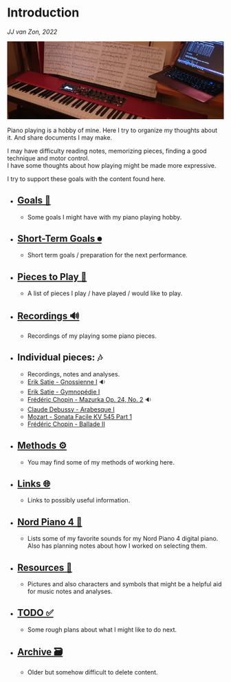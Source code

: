 Introduction
============

*JJ van Zon, 2022*

![](resources/photo-jjs-piano-laptop-sheet-music-analysis-wide.jpg)

Piano playing is a hobby of mine. Here I try to organize my thoughts about it. And share documents I may make.

I may have difficulty reading notes, memorizing pieces, finding a good technique and motor control.  
I have some thoughts about how playing might be made more expressive.  

I try to support these goals with the content found here.  

- ## [Goals 🎯](goals.md)
    - Some goals I might have with my piano playing hobby.
- ## [Short-Term Goals ⏺](short-term-goals.md)
    - Short term goals / preparation for the next performance.
- ## [Pieces to Play 🎹](pieces-to-play.md)
    - A list of pieces I play / have played / would like to play.
- ## [Recordings 🔊](recordings.md)
    - Recordings of my playing some piano pieces.
- ## Individual pieces: 🎶
    - Recordings, notes and analyses.
    - [Erik Satie - Gnossienne Ⅰ](satie-gnossienne-1/README.md) 🔉
    - [Erik Satie - Gymnopédie Ⅰ](satie-gymnopedie-1/README.md)
    - [Frédéric Chopin - Mazurka Op. 24, No. 2](chopin-mazurka-op-24-no-2/README.md) 🔉
    - [Claude Debussy - Arabesque Ⅰ](debussy-arabesque-1/README.md)
    - [Mozart - Sonata Facile KV 545 Part 1](mozart-sonata-facile-part-1/README.md)
    - [Frédéric Chopin - Ballade Ⅱ](chopin-ballade-2/README.md)
- ## [Methods ⚙](methods/README.md)
    - You may find some of my methods of working here.
- ## [Links 🌐](links.md)
    - Links to possibly useful information.
- ## [Nord Piano 4 🎹](nord-piano-4/README.md)
    - Lists some of my favorite sounds for my Nord Piano 4 digital piano. Also has planning notes about how I worked on selecting them.
- ## [Resources 🔧](resources/README.md)
    - Pictures and also characters and symbols that might be a helpful aid for music notes and analyses.
- ## [TODO ✅](todo.md)
    - Some rough plans about what I might like to do next.
- ## [Archive 🗃](archive/README.md)
    - Older but somehow difficult to delete content.